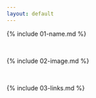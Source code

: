 ```yaml
---
layout: default
---
```



{% include 01-name.md %}

<br>

{% include 02-image.md %}

<br>

{% include 03-links.md %}


